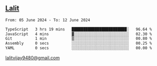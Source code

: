 ## [Lalit](https://lalit.sh)

<!--START_SECTION:waka-->

```txt
From: 05 June 2024 - To: 12 June 2024

TypeScript   3 hrs 19 mins   ████████████████████████░   96.64 %
JavaScript   4 mins          ▓░░░░░░░░░░░░░░░░░░░░░░░░   02.30 %
Git          1 min           ▒░░░░░░░░░░░░░░░░░░░░░░░░   00.80 %
Assembly     0 secs          ░░░░░░░░░░░░░░░░░░░░░░░░░   00.25 %
YAML         0 secs          ░░░░░░░░░░░░░░░░░░░░░░░░░   00.00 %
```

<!--END_SECTION:waka-->

lalitvijay9480@gmail.com
